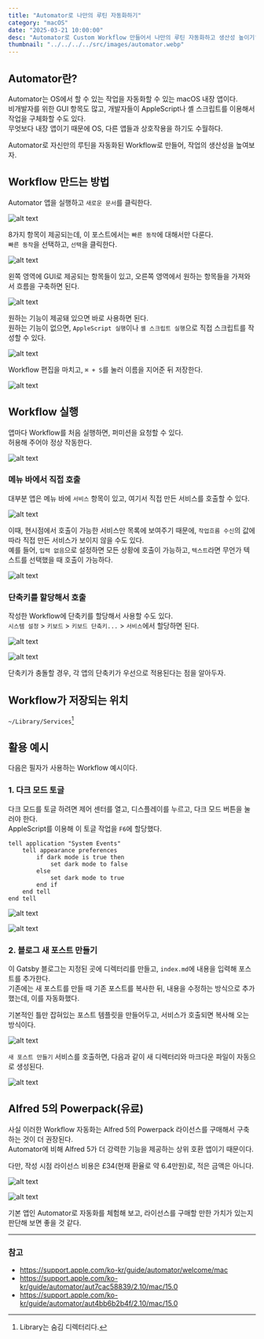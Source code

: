 ```yaml
---
title: "Automator로 나만의 루틴 자동화하기"
category: "macOS"
date: "2025-03-21 10:00:00"
desc: "Automator로 Custom Workflow 만들어서 나만의 루틴 자동화하고 생산성 높이기"
thumbnail: "../../../../src/images/automator.webp"
---
```


## Automator란?

Automator는 OS에서 할 수 있는 작업을 자동화할 수 있는 macOS 내장 앱이다.<br>
비개발자를 위한 GUI 항목도 많고, 개발자들이 AppleScript나 셸 스크립트를 이용해서 작업을 구체화할 수도 있다.<br>
무엇보다 내장 앱이기 때문에 OS, 다른 앱들과 상호작용을 하기도 수월하다.

Automator로 자신만의 루틴을 자동화된 Workflow로 만들어, 작업의 생산성을 높여보자.

## Workflow 만드는 방법

Automator 앱을 실행하고 `새로운 문서`를 클릭한다.

![alt text](image-2.png)

8가지 항목이 제공되는데, 이 포스트에서는 `빠른 동작`에 대해서만 다룬다.<br>
`빠른 동작`을 선택하고, `선택`을 클릭한다.

![alt text](image-4.png)

왼쪽 영역에 GUI로 제공되는 항목들이 있고, 오른쪽 영역에서 원하는 항목들을 가져와서 흐름을 구축하면 된다.

![alt text](image-3.png)

원하는 기능이 제공돼 있으면 바로 사용하면 된다.<br>
원하는 기능이 없으면, `AppleScript 실행`이나 `셸 스크립트 실행`으로 직접 스크립트를 작성할 수 있다.

![alt text](image-5.png)

Workflow 편집을 마치고, `⌘ + S`를 눌러 이름을 지어준 뒤 저장한다.

![alt text](image-6.png)

## Workflow 실행

앱마다 Workflow를 처음 실행하면, 퍼미션을 요청할 수 있다.<br>
허용해 주어야 정상 작동한다.

![alt text](image-11.png)

### 메뉴 바에서 직접 호출

대부분 앱은 메뉴 바에 `서비스` 항목이 있고, 여기서 직접 만든 서비스를 호출할 수 있다.

![alt text](image-7.png)

이때, 현시점에서 호출이 가능한 서비스만 목록에 보여주기 때문에, `작업흐름 수신`의 값에 따라 직접 만든 서비스가 보이지 않을 수도 있다.<br>
예를 들어, `입력 없음`으로 설정하면 모든 상황에 호출이 가능하고, `텍스트`라면 무언가 텍스트를 선택했을 때 호출이 가능하다.

![alt text](image-8.png)

### 단축키를 할당해서 호출

작성한 Workflow에 단축키를 할당해서 사용할 수도 있다.<br>
`시스템 설정` > `키보드` > `키보드 단축키...` > `서비스`에서 할당하면 된다.

![alt text](image-10.png)

![alt text](image-9.png)

단축키가 충돌할 경우, 각 앱의 단축키가 우선으로 적용된다는 점을 알아두자.

## Workflow가 저장되는 위치

`~/Library/Services`[^1]

## 활용 예시

다음은 필자가 사용하는 Workflow 예시이다.

### 1. 다크 모드 토글

다크 모드를 토글 하려면 제어 센터를 열고, 디스플레이를 누르고, 다크 모드 버튼을 눌러야 한다.<br>
AppleScript를 이용해 이 토글 작업을 `F6`에 할당했다.

```applescript
tell application "System Events"
    tell appearance preferences
        if dark mode is true then
            set dark mode to false
        else
            set dark mode to true
        end if
    end tell
end tell
```

![alt text](image-12.png)

![alt text](image-13.png)

### 2. 블로그 새 포스트 만들기

이 Gatsby 블로그는 지정된 곳에 디렉터리를 만들고, `index.md`에 내용을 입력해 포스트를 추가한다.<br>
기존에는 새 포스트를 만들 때 기존 포스트를 복사한 뒤, 내용을 수정하는 방식으로 추가했는데, 이를 자동화했다.

기본적인 틀만 잡혀있는 포스트 템플릿을 만들어두고, 서비스가 호출되면 복사해 오는 방식이다.

![alt text](image-14.png)

`새 포스트 만들기` 서비스를 호출하면, 다음과 같이 새 디렉터리와 마크다운 파일이 자동으로 생성된다.

![alt text](image-15.png)

## Alfred 5의 Powerpack(유료)

사실 이러한 Workflow 자동화는 Alfred 5의 Powerpack 라이선스를 구매해서 구축하는 것이 더 권장된다.<br>
Automator에 비해 Alfred 5가 더 강력한 기능을 제공하는 상위 호환 앱이기 때문이다.

다만, 작성 시점 라이선스 비용은 £34(현재 환율로 약 6.4만원)로, 적은 금액은 아니다.

![alt text](image-1.png)

![alt text](image.png)

기본 앱인 Automator로 자동화를 체험해 보고, 라이선스를 구매할 만한 가치가 있는지 판단해 보면 좋을 것 같다.

---

### 참고

- https://support.apple.com/ko-kr/guide/automator/welcome/mac
- https://support.apple.com/ko-kr/guide/automator/aut7cac58839/2.10/mac/15.0
- https://support.apple.com/ko-kr/guide/automator/aut4bb6b2b4f/2.10/mac/15.0

[^1]: Library는 숨김 디렉터리다.
